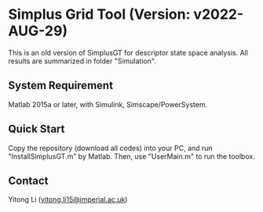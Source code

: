 # Simplus Grid Tool (Version: v2022-AUG-29)

This is an old version of SimplusGT for descriptor state space analysis. All results are summarized in folder "Simulation".

## System Requirement

Matlab 2015a or later, with Simulink, Simscape/PowerSystem.

## Quick Start

Copy the repository (download all codes) into your PC, and run "InstallSimplusGT.m" by Matlab. Then, use "UserMain.m" to run the toolbox.

## Contact

Yitong Li (yitong.li15@imperial.ac.uk)